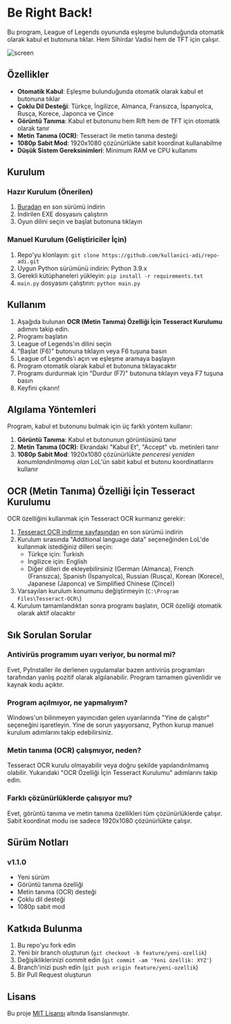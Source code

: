 # Be Right Back!

Bu program, League of Legends oyununda eşleşme bulunduğunda otomatik olarak kabul et butonuna tıklar. Hem Sihirdar Vadisi hem de TFT için çalışır.

![screen](https://github.com/draxya/lol-auto-accept/assets/68575901/8aa84c53-fce9-4218-bd6f-360a5cdcb034)

## Özellikler

- **Otomatik Kabul**: Eşleşme bulunduğunda otomatik olarak kabul et butonuna tıklar
- **Çoklu Dil Desteği**: Türkçe, İngilizce, Almanca, Fransızca, İspanyolca, Rusça, Korece, Japonca ve Çince
- **Görüntü Tanıma**: Kabul et butonunu hem Rift hem de TFT için otomatik olarak tanır
- **Metin Tanıma (OCR)**: Tesseract ile metin tanıma desteği
- **1080p Sabit Mod**: 1920x1080 çözünürlükte sabit koordinat kullanabilme
- **Düşük Sistem Gereksinimleri**: Minimum RAM ve CPU kullanımı

## Kurulum

### Hazır Kurulum (Önerilen)

1. [Buradan](https://github.com/draxya/BeRightBack/releases/download/v1.1.0/BeRightBack.exe) en son sürümü indirin
2. İndirilen EXE dosyasını çalıştırın
3. Oyun dilini seçin ve başlat butonuna tıklayın

### Manuel Kurulum (Geliştiriciler İçin)

1. Repo'yu klonlayın: `git clone https://github.com/kullanici-adi/repo-adi.git`
2. Uygun Python sürümünü indirin: Python 3.9.x
3. Gerekli kütüphaneleri yükleyin: `pip install -r requirements.txt`
4. `main.py` dosyasını çalıştırın: `python main.py`

## Kullanım

1. Aşağıda bulunan **OCR (Metin Tanıma) Özelliği İçin Tesseract Kurulumu** adımını takip edin.
2. Programı başlatın
3. League of Legends'ın dilini seçin
4. "Başlat (F6)" butonuna tıklayın veya F6 tuşuna basın
5. League of Legends'ı açın ve eşleşme aramaya başlayın
6. Program otomatik olarak kabul et butonuna tıklayacaktır
7. Programı durdurmak için "Durdur (F7)" butonuna tıklayın veya F7 tuşuna basın
8. Keyfini çıkarın!

## Algılama Yöntemleri

Program, kabul et butonunu bulmak için üç farklı yöntem kullanır:

1. **Görüntü Tanıma**: Kabul et butonunun görüntüsünü tanır
2. **Metin Tanıma (OCR)**: Ekrandaki "Kabul Et", "Accept" vb. metinleri tanır
3. **1080p Sabit Mod**: 1920x1080 çözünürlükte *penceresi yeniden konumlandırılmamış olan* LoL'ün sabit kabul et butonu koordinatlarını kullanır

## OCR (Metin Tanıma) Özelliği İçin Tesseract Kurulumu

OCR özelliğini kullanmak için Tesseract OCR kurmanız gerekir:

1. [Tesseract OCR indirme sayfasından](https://github.com/UB-Mannheim/tesseract/wiki) en son sürümü indirin
2. Kurulum sırasında "Additional language data" seçeneğinden LoL'de kullanmak istediğiniz dilleri seçin:
   - Türkçe için: Turkish
   - İngilizce için: English
   - Diğer dilleri de ekleyebilirsiniz (German (Almanca), French (Fransızca), Spanish (İspanyolca), Russian (Rusça), Korean (Korece), Japanese (Japonca) ve Simplified Chinese (Çince))
3. Varsayılan kurulum konumunu değiştirmeyin (`C:\Program Files\Tesseract-OCR\`)
4. Kurulum tamamlandıktan sonra programı başlatın, OCR özelliği otomatik olarak aktif olacaktır

## Sık Sorulan Sorular

### Antivirüs programım uyarı veriyor, bu normal mi?
Evet, PyInstaller ile derlenen uygulamalar bazen antivirüs programları tarafından yanlış pozitif olarak algılanabilir. Program tamamen güvenlidir ve kaynak kodu açıktır.

### Program açılmıyor, ne yapmalıyım?
Windows'un bilinmeyen yayıncıdan gelen uyarılarında "Yine de çalıştır" seçeneğini işaretleyin. Yine de sorun yaşıyorsanız, Python kurup manuel kurulum adımlarını takip edebilirsiniz.

### Metin tanıma (OCR) çalışmıyor, neden?
Tesseract OCR kurulu olmayabilir veya doğru şekilde yapılandırılmamış olabilir. Yukarıdaki "OCR Özelliği İçin Tesseract Kurulumu" adımlarını takip edin.

### Farklı çözünürlüklerde çalışıyor mu?
Evet, görüntü tanıma ve metin tanıma özellikleri tüm çözünürlüklerde çalışır. Sabit koordinat modu ise sadece 1920x1080 çözünürlükte çalışır.

## Sürüm Notları

### v1.1.0
- Yeni sürüm
- Görüntü tanıma özelliği
- Metin tanıma (OCR) desteği
- Çoklu dil desteği
- 1080p sabit mod

## Katkıda Bulunma

1. Bu repo'yu fork edin
2. Yeni bir branch oluşturun (`git checkout -b feature/yeni-ozellik`)
3. Değişikliklerinizi commit edin (`git commit -am 'Yeni özellik: XYZ'`)
4. Branch'inizi push edin (`git push origin feature/yeni-ozellik`)
5. Bir Pull Request oluşturun

## Lisans

Bu proje [MIT Lisansı](LICENSE) altında lisanslanmıştır.
